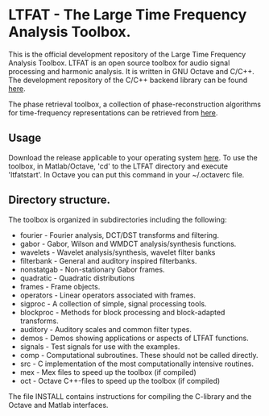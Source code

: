 # LTFAT - The Large Time Frequency Analysis Toolbox.

This is the official development repository of the Large Time Frequency Analysis Toolbox.
LTFAT is an open source toolbox for audio signal processing and harmonic analysis.
It is written in GNU Octave and C/C++. The development repository of the C/C++ backend library
can be found [here](https://github.com/ltfat/libltfat).

The phase retrieval toolbox, a collection of phase-reconstruction algorithms for time-frequency 
representations can be retrieved from [here](https://github.com/ltfat/phaseret).

## Usage
Download the release applicable to your operating system [here](https://github.com/ltfat/ltfat/releases).
To use the toolbox, in Matlab/Octave, 'cd' to the LTFAT directory and execute 'ltfatstart'.
In Octave you can put this command in your ~/.octaverc file.

## Directory structure.

The toolbox is organized in subdirectories including the following:

*  fourier     - Fourier analysis, DCT/DST transforms and filtering.
*  gabor       - Gabor, Wilson and WMDCT analysis/synthesis functions.
*  wavelets    - Wavelet analysis/synthesis, wavelet filter banks
*  filterbank  - General and auditory inspired filterbanks. 
*  nonstatgab  - Non-stationary Gabor frames.
*  quadratic   - Quadratic distributions
*  frames      - Frame objects.
*  operators   - Linear operators associated with frames.
*  sigproc     - A collection of simple, signal processing tools.
*  blockproc   - Methods for block processing and block-adapted transforms.
*  auditory    - Auditory scales and common filter types.
*  demos       - Demos showing applications or aspects of LTFAT functions.
*  signals     - Test signals for use with the examples.
*  comp        - Computational subroutines. These should not be called directly.
*  src         - C implementation of the most computationally intensive routines.
*  mex         - Mex files to speed up the toolbox (if compiled)
*  oct         - Octave C++-files to speed up the toolbox (if compiled)

The file INSTALL contains instructions for compiling the C-library and 
the Octave and Matlab interfaces.
